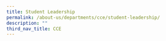 ```yaml
---
title: Student Leadership
permalink: /about-us/departments/cce/student-leadership/
description: ""
third_nav_title: CCE
---
```

